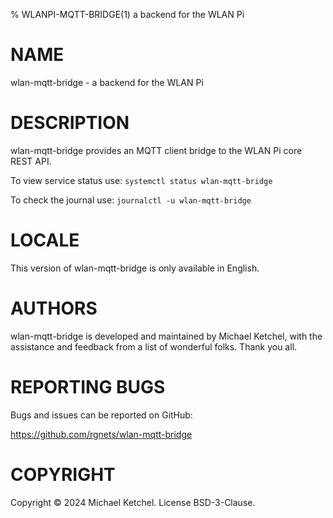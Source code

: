 % WLANPI-MQTT-BRIDGE(1) a backend for the WLAN Pi

# NAME

wlan-mqtt-bridge - a backend for the WLAN Pi

# DESCRIPTION

wlan-mqtt-bridge provides an MQTT client bridge to the WLAN Pi core REST API.

To view service status use: `systemctl status wlan-mqtt-bridge`

To check the journal use: `journalctl -u wlan-mqtt-bridge`

# LOCALE

This version of wlan-mqtt-bridge is only available in English.

# AUTHORS

wlan-mqtt-bridge is developed and maintained by Michael Ketchel, with the assistance
and feedback from a list of wonderful folks. Thank you all.

# REPORTING BUGS

Bugs and issues can be reported on GitHub:

https://github.com/rgnets/wlan-mqtt-bridge

# COPYRIGHT

Copyright © 2024 Michael Ketchel. License BSD-3-Clause.
